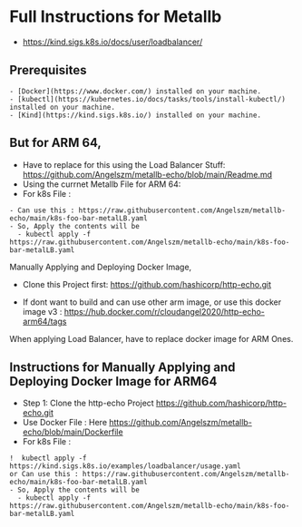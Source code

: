 # Full Instructions for Metallb
- https://kind.sigs.k8s.io/docs/user/loadbalancer/

## Prerequisites
```
- [Docker](https://www.docker.com/) installed on your machine.
- [kubectl](https://kubernetes.io/docs/tasks/tools/install-kubectl/) installed on your machine.
- [Kind](https://kind.sigs.k8s.io/) installed on your machine.
```


## But for ARM 64, 
- Have to replace for this using the Load Balancer Stuff: https://github.com/Angelszm/metallb-echo/blob/main/Readme.md
- Using the currnet Metallb File for ARM 64: 
- For k8s File : 
```
- Can use this : https://raw.githubusercontent.com/Angelszm/metallb-echo/main/k8s-foo-bar-metalLB.yaml
- So, Apply the contents will be
  - kubectl apply -f https://raw.githubusercontent.com/Angelszm/metallb-echo/main/k8s-foo-bar-metalLB.yaml
```




Manually Applying and Deploying Docker Image, 
- Clone this Project first: https://github.com/hashicorp/http-echo.git

- If dont want to build and can use other arm image, or  use this docker image v3 : https://hub.docker.com/r/cloudangel2020/http-echo-arm64/tags


When applying Load Balancer, have to replace docker image for ARM Ones. 
## Instructions for Manually Applying and Deploying Docker Image for ARM64

- Step 1: Clone the http-echo Project https://github.com/hashicorp/http-echo.git
- Use Docker File : Here https://github.com/Angelszm/metallb-echo/blob/main/Dockerfile
- For k8s File : 
```
!  kubectl apply -f https://kind.sigs.k8s.io/examples/loadbalancer/usage.yaml
or Can use this : https://raw.githubusercontent.com/Angelszm/metallb-echo/main/k8s-foo-bar-metalLB.yaml
- So, Apply the contents will be
  - kubectl apply -f https://raw.githubusercontent.com/Angelszm/metallb-echo/main/k8s-foo-bar-metalLB.yaml
```
